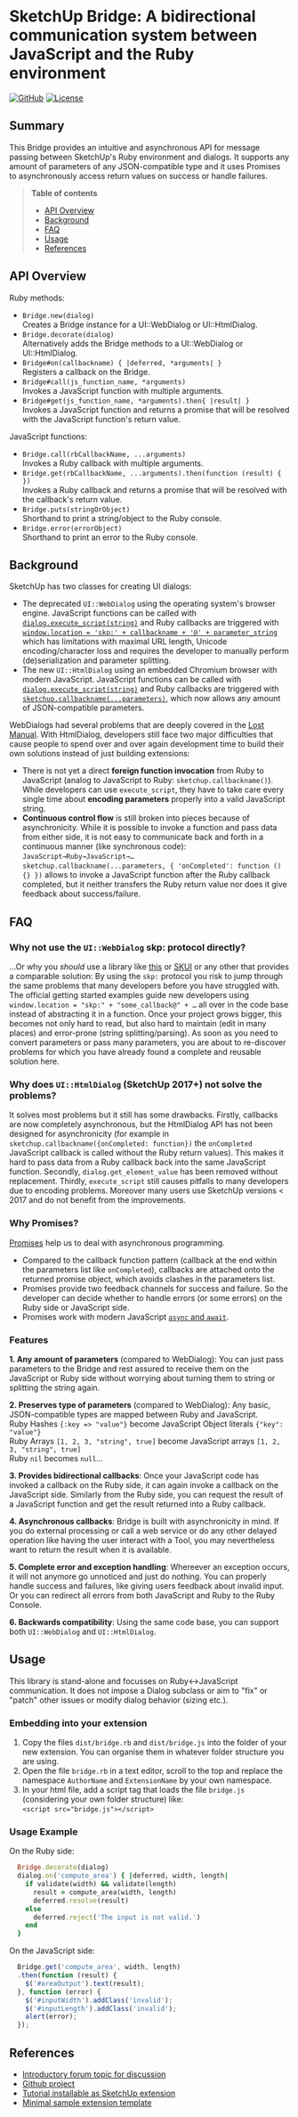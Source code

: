 # SketchUp Bridge: A bidirectional communication system between JavaScript and the Ruby environment

[![GitHub](http://img.shields.io/badge/github-aerilius/sketchup--bridge-blue.svg)](http://github.com/aerilius/sketchup-bridge)
[![License](http://img.shields.io/badge/license-MIT-yellowgreen.svg)](#license)

## Summary

This Bridge provides an intuitive and asynchronous API for message passing between SketchUp's Ruby environment and dialogs. It supports any amount of parameters of any JSON-compatible type and it uses Promises to asynchronously access return values on success or handle failures.

> **Table of contents**
> 
> * [API Overview](#overview)
> * [Background](#background)
> * [FAQ](#faq)
> * [Usage](#usage)
> * [References](#references)

## API Overview <a id="overview"></a>

Ruby methods:
- `Bridge.new(dialog)`  
  Creates a Bridge instance for a UI::WebDialog or UI::HtmlDialog.
- `Bridge.decorate(dialog)`  
  Alternatively adds the Bridge methods to a UI::WebDialog or UI::HtmlDialog.
- `Bridge#on(callbackname) { |deferred, *arguments| }`  
  Registers a callback on the Bridge.
- `Bridge#call(js_function_name, *arguments)`  
  Invokes a JavaScript function with multiple arguments.
- `Bridge#get(js_function_name, *arguments).then{ |result| }`  
  Invokes a JavaScript function and returns a promise that will be resolved with the JavaScript function's return value.

JavaScript functions:
- `Bridge.call(rbCallbackName, ...arguments)`  
  Invokes a Ruby callback with multiple arguments.
- `Bridge.get(rbCallbackName, ...arguments).then(function (result) { })`  
  Invokes a Ruby callback and returns a promise that will be resolved 
  with the callback's return value.
- `Bridge.puts(stringOrObject)`  
  Shorthand to print a string/object to the Ruby console.
- `Bridge.error(errorObject)`  
  Shorthand to print an error to the Ruby console.

## Background <a id="background"></a>

SketchUp has two classes for creating UI dialogs:
- The deprecated `UI::WebDialog` using the operating system's browser engine.
  JavaScript functions can be called with [`dialog.execute_script(string)`](http://ruby.sketchup.com/UI/WebDialog.html#execute_script-instance_method) and Ruby callbacks are triggered with [`window.location = 'skp:' + callbackname + '@' + parameter_string`](http://ruby.sketchup.com/UI/WebDialog.html#add_action_callback-instance_method) which has limitations with maximal URL length, Unicode encoding/character loss and requires the developer to manually perform (de)serialization and parameter splitting.
- The new `UI::HtmlDialog` using an embedded Chromium browser with modern JavaScript.
  JavaScript functions can be called with [`dialog.execute_script(string)`](http://ruby.sketchup.com/UI/HtmlDialog.html#execute_script-instance_method) and Ruby callbacks are triggered with [`sketchup.callbackname(...parameters)`](http://ruby.sketchup.com/UI/HtmlDialog.html#add_action_callback-instance_method), which now allows any amount of JSON-compatible parameters.

WebDialogs had several problems that are deeply covered in the [Lost Manual](https://github.com/thomthom/sketchup-webdialogs-the-lost-manual). With HtmlDialog, developers still face two major difficulties that cause people to spend over and over again development time to build their own solutions instead of just building extensions:
- There is not yet a direct **foreign function invocation** from Ruby to JavaScript (analog to JavaScript to Ruby: `sketchup.callbackname()`). While developers can use `execute_script`, they have to take care every single time about **encoding parameters** properly into a valid JavaScript string.
- **Continuous control flow** is still broken into pieces because of asynchronicity. While it is possible to invoke a function and pass data from either side, it is not easy to communicate back and forth in a continuous manner (like synchronous code): `JavaScript→Ruby→JavaScript→…`  
  `sketchup.callbackname(...parameters, { 'onCompleted': function () {} })` allows to invoke a JavaScript function after the Ruby callback completed, but it neither transfers the Ruby return value nor does it give feedback about success/failure.

## FAQ <a id="faq"></a>

### Why not use the `UI::WebDialog` skp: protocol directly?

…Or why you _should_ use a library like [this](http://github.com/aerilius/sketchup-bridge) or [SKUI](https://github.com/thomthom/SKUI) or any other that provides a comparable solution: By using the `skp:` protocol you risk to jump through the same problems that many developers before you have struggled with. The official getting started examples guide new developers using `window.location = "skp:" + "some_callback@" + …` all over in the code base instead of abstracting it in a function. Once your project grows bigger, this becomes not only hard to read, but also hard to maintain (edit in many places) and error-prone (string splitting/parsing). As soon as you need to convert parameters or pass many parameters, you are about to re-discover problems for which you have already found a complete and reusable solution here.

### Why does `UI::HtmlDialog` (SketchUp 2017+) not solve the problems?

It solves most problems but it still has some drawbacks. Firstly, callbacks are now completely asynchronous, but the HtmlDialog API has not been designed for asynchronicity (for example in `sketchup.callbackname({onCompleted: function})` the `onCompleted` JavaScript callback is called without the Ruby return values). This makes it hard to pass data from a Ruby callback back into the same JavaScript function. Secondly, `dialog.get_element_value` has been removed without replacement. Thirdly, `execute_script` still causes pitfalls to many developers due to encoding problems. Moreover many users use SketchUp versions &lt; 2017 and do not benefit from the improvements.

### Why Promises?

[Promises](https://developer.mozilla.org/en-US/docs/Web/JavaScript/Reference/Global_Objects/Promise) help us to deal with asynchronous programming. 
- Compared to the callback function pattern (callback at the end within the parameters list like `onCompleted`), callbacks are attached onto the returned promise object, which avoids clashes in the parameters list.
- Promises provide two feedback channels for success and failure. So the developer can decide whether to handle errors (or some errors) on the Ruby side or JavaScript side.
- Promises work with modern JavaScript [`async` and `await`](https://developer.mozilla.org/en-US/docs/Web/JavaScript/Reference/Operators/await).

### Features

**1. Any amount of parameters** (compared to WebDialog): You can just pass parameters to the Bridge and rest assured to receive them on the JavaScript or Ruby side without worrying about turning them to string or splitting the string again.

**2. Preserves type of parameters** (compared to WebDialog): Any basic, JSON-compatible types are mapped between Ruby and JavaScript.  
     Ruby Hashes `{:key => "value"}` become JavaScript Object literals `{"key": "value"}`  
     Ruby Arrays `[1, 2, 3, "string", true]` become JavaScript arrays `[1, 2, 3, "string", true]`  
     Ruby `nil` becomes `null`…

**3. Provides bidirectional callbacks**: Once your JavaScript code has invoked a callback on the Ruby side, it can again invoke a callback on the JavaScript side. Similarly from the Ruby side, you can request the result of a JavaScript function and get the result returned into a Ruby callback.

**4. Asynchronous callbacks**: Bridge is built with asynchronicity in mind. If you do external processing or call a web service or do any other delayed operation like having the user interact with a Tool, you may nevertheless want to return the result when it is available.

**5. Complete error and exception handling**: Whereever an exception occurs, it will not anymore go unnoticed and just do nothing. You can properly handle success and failures, like giving users feedback about invalid input. Or you can redirect all errors from both JavaScript and Ruby to the Ruby Console.

**6. Backwards compatibility**: Using the same code base, you can support both `UI::WebDialog` and `UI::HtmlDialog`.

## Usage <a id="usage"></a>

This library is stand-alone and focusses on Ruby↔JavaScript communication. It does not impose a Dialog subclass or aim to "fix" or "patch" other issues or modify dialog behavior (sizing etc.).

### Embedding into your extension

1. Copy the files `dist/bridge.rb` and `dist/bridge.js` into the folder of your new extension. You can organise them in whatever folder structure you are using.
2. Open the file `bridge.rb` in a text editor, scroll to the top and replace the namespace `AuthorName` and `ExtensionName` by your own namespace.
3. In your html file, add a script tag that loads the file `bridge.js` (considering your own folder structure) like:  
   `<script src="bridge.js"></script>`

### Usage Example

On the Ruby side:

```ruby
  Bridge.decorate(dialog)
  dialog.on('compute_area') { |deferred, width, length|
    if validate(width) && validate(length)
      result = compute_area(width, length)
      deferred.resolve(result)
    else
      deferred.reject('The input is not valid.')
    end
  }
```

On the JavaScript side:

```javascript
  Bridge.get('compute_area', width, length)
  .then(function (result) {
    $('#areaOutput').text(result);
  }, function (error) {
    $('#inputWidth').addClass('invalid');
    $('#inputLength').addClass('invalid');
    alert(error);
  });
```

## References <a id="references"></a>

- [Introductory forum topic for discussion]()
- [Github project](https://github.com/Aerilius/sketchup-bridge/)
- [Tutorial installable as SketchUp extension](https://extensions.sketchup.com/en/content/sketchup-bridge-tutorial)
- [Minimal sample extension template](https://github.com/Aerilius/sketchup-bridge/tree/master/sample/)
